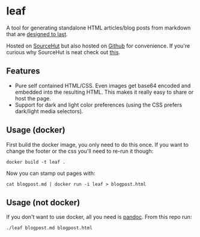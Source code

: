 # leaf

A tool for generating standalone HTML articles/blog posts from markdown that are [designed to last](https://jeffhuang.com/designed_to_last/).

Hosted on [SourceHut](https://git.sr.ht/~brian-dawn/leaf) but also hosted on [Github](https://github.com/brian-dawn/leaf) for convenience. If you're curious why SourceHut is neat check out [this](https://sourcehut.org/blog/2019-10-23-srht-puts-users-first/).

## Features

* Pure self contained HTML/CSS. Even images get base64 encoded and embedded into the resulting HTML. This makes it really easy to share or host the page.
* Support for dark and light color preferences (using the CSS prefers dark/light media selectors).


## Usage (docker)

First build the docker image, you only need to do this once. If you want to change the footer or the css you'll need to re-run it though:

    docker build -t leaf .

Now you can stamp out pages with:

    cat blogpost.md | docker run -i leaf > blogpost.html

## Usage (not docker)

If you don't want to use docker, all you need is [pandoc](https://pandoc.org/installing.html). From this repo run:

    ./leaf blogpost.md blogpost.html

